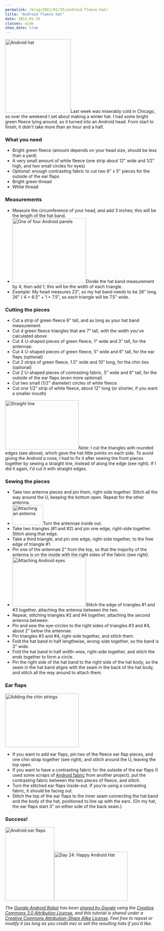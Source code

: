```yaml
---
permalink: /blog/2011/01/25/android-fleece-hat/
title: "Android fleece hat"
date: 2011-01-25
classes: wide
show_date: true
---
```

<p><a href="http://www.flickr.com/photos/quinnanya/5388767106/" title="Android hat by quinn.anya, on Flickr"><img src="http://farm6.static.flickr.com/5254/5388767106_8d9a810843_m.jpg" class="alignright" width="214" height="240" alt="Android hat" /></a>Last week was miserably cold in Chicago, so over the weekend I set about making a winter hat. I had some bright green fleece lying around, so it turned into an Android head. From start to finish, it didn't take more than an hour and a half.</p>
<h3>What you need</h3>
<ul>
<li>Bright green fleece (amount depends on your head size, should be less than a yard)</li>
<li>A very small amount of white fleece (one strip about 12" wide and 1/2" high, and two small circles for eyes)</li>
<li><em>Optional:</em> enough contrasting fabric to cut two 6" x 5" pieces for the outside of the ear flaps</li>
<li>Bright green thread</li>
<li>White thread</li>
</ul>
<h3>Measurements</h3>
<ul>
<li>Measure the circumference of your head, and add 3 inches; this will be the length of the hat band.</li>
<li><a href="http://www.flickr.com/photos/quinnanya/5383618116/" title="One of four Android panels by quinn.anya, on Flickr"><img src="http://farm6.static.flickr.com/5284/5383618116_b04ffd0520_m.jpg" class="alignright" width="240" height="211" alt="One of four Android panels" /></a>Divide the hat band measurement by 4, then add 1; this will be the width of each triangle.</li>
<li><em>Example:</em> My head measures 23", so my hat band needs to be 26" long. 26" / 4 = 6.5" + 1 = 7.5", so each triangle will be 7.5" wide.</li>
</ul>
<h3>Cutting the pieces</h3>
<ul>
<li>Cut a strip of green fleece 6" tall, and as long as your hat band measurement.</li>
<li>Cut 4 green fleece triangles that are 7" tall, with the width you've calculated above</li>
<li>Cut 4 U-shaped pieces of green fleece, 1" wide and 3" tall, for the antennae.</li>
<li>Cut 4 U-shaped pieces of green fleece, 5" wide and 6" tall, for the ear flaps (optional)</li>
<li>Cut 2 strips of green fleece, 1.5" wide and 10" long, for the chin ties (optional)</li>
<li>Cut 2 U-shaped pieces of contrasting fabric, 5" wide and 6" tall, for the outside of the ear flaps (even more optional)</li>
<li>Cut two small (1/2" diameter) circles of white fleece</li>
<li>Cut one 1/2" strip of white fleece, about 12" long (or shorter, if you want a smaller mouth)</li>
</ul>
<p><a href="http://www.flickr.com/photos/quinnanya/5388182063/" title="Straight line by quinn.anya, on Flickr"><img src="http://farm6.static.flickr.com/5059/5388182063_46b45c5daf_m.jpg" width="240" height="160" alt="Straight line" class="alignright" /></a><em>Note:</em> I cut the triangles with rounded edges (see above), which gave the hat little points on each side. To avoid giving the Android a nose, I had to fix it after sewing the front pieces together by sewing a straight line, instead of along the edge (see right). If I did it again, I'd cut it with straight edges.</p>
<h3>Sewing the pieces</h3>
<ul>
<li>Take two antenna pieces and pin them, right-side together. Stitch all the way around the U, keeping the bottom open. Repeat for the other antenna.</li>
<li><a href="http://www.flickr.com/photos/quinnanya/5389364610/" title="Attaching an antenna by quinn.anya, on Flickr"><img src="http://farm6.static.flickr.com/5174/5389364610_1c093d4b03_t.jpg" width="100" height="65" alt="Attaching an antenna" class="alignright" /></a>Turn the antennae inside out.</li>
<li>Take two triangles (#1 and #2) and pin one edge, right-side together. Stitch along that edge.</li>
<li>Take a third triangle, and pin one edge, right-side together, to the free edge of triangle #1.</li>
<li>Pin one of the antennae 2" from the top, so that the majority of the antenna is on the inside with the right sides of the fabric (see right).</li>
<li><a href="http://www.flickr.com/photos/quinnanya/5383027521/" title="Attaching Android eyes by quinn.anya, on Flickr"><img src="http://farm6.static.flickr.com/5167/5383027521_b6f8fe1234_m.jpg" width="240" height="160" alt="Attaching Android eyes" class="alignright" /></a>Stitch the edge of triangles #1 and #3 together, attaching the antenna between the two.</li>
<li>Repeat, stitching triangles #2 and #4 together, attaching the second antenna between.</li>
<li>Pin and sew the eye-circles to the right sides of triangles #3 and #4, about 2" below the antennae.</li>
<li>Pin triangles #3 and #4, right-side together, and stitch them.</li>
<li>Fold the hat band in half lengthwise, wrong-side together, so the band is 3" wide.</li>
<li>Fold the hat band in half width-wise, right-side together, and stitch the ends together to form a circle.</li>
<li>Pin the right side of the hat band to the right side of the hat body, so the seam in the hat band aligns with the seam in the back of the hat body, and stitch all the way around to attach them.</li>
</ul>
<h3>Ear flaps</h3>
<p><a href="http://www.flickr.com/photos/quinnanya/5383647960/" title="Adding the chin strings by quinn.anya, on Flickr"><img src="http://farm6.static.flickr.com/5129/5383647960_d08f32b55d_m.jpg" class="alignright" width="240" height="175" alt="Adding the chin strings" /></a></p>
<ul>
<li>If you want to add ear flaps, pin two of the fleece ear flap pieces, and one chin strap together (see right), and stitch around the U, leaving the top open.</li>
<li>If you want to have a contrasting fabric for the outside of the ear flaps (I used some scraps of <a href="http://www.spoonflower.com/fabric/374126">Android fabric</a> from another project), put the contrasting fabric between the two pieces of fleece, and stitch.</li>
<li>Turn the stitched ear flaps inside-out. If you're using a contrasting fabric, it should be facing out.</li>
<li>Stitch the top of the ear flaps to the inner seam connecting the hat band and the body of the hat, positioned to line up with the ears. (On my hat, the ear flaps start 3" on either side of the back seam.)</li>
</ul>
<h3>Success!</h3>

<p><a href="http://www.flickr.com/photos/quinnanya/5388782318/" title="Android ear flaps by quinn.anya, on Flickr"><img src="http://farm6.static.flickr.com/5258/5388782318_7c6ef0d1b3_m.jpg" width="160" height="240" alt="Android ear flaps" /></a><a href="http://www.flickr.com/photos/quinnanya/5388136257/" title="Day 24: Happy Android Hat by quinn.anya, on Flickr"><img src="http://farm6.static.flickr.com/5295/5388136257_671409f74e_m.jpg" width="240" height="160" alt="Day 24: Happy Android Hat" /></a></p>
<p><em>The <a href="http://www.android.com/branding.html">Google Android Robot</a> has been  <a href="http://code.google.com/policies.html">shared by Google</a> using the <a href="http://creativecommons.org/licenses/by/3.0/">Creative Commons 3.0 Attribution License</a>, and this tutorial is shared under a <a href="http://creativecommons.org/licenses/by-sa/3.0/">Creative Commons Attribution-Share Alike License</a>. Feel free to repost or modify it (as long as you credit me) or sell the resulting hats if you'd like.</em></p>
